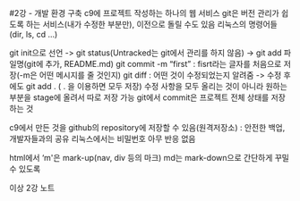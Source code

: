 #2강 - 개발 환경 구축
c9에 프로젝트 작성하는 하나의 웹 서비스
git은 버전 관리가 쉽도록 하는 서비스(내가 수정한 부분만), 이전으로 돌릴 수도 있음
리눅스의 명령어들(dir, ls, cd ...)

git init으로 선언 -> git status(Untracked는 git에서 관리를 하지 않음) -> git add 파일명(git에 추가, README.md)
git commit -m “first” : fisrt라는 글자를 처음으로 저장(-m은 어떤 메시지를 줄 것인지)
git diff : 어떤 것이 수정되었는지 알려줌 -> 수정 후에도 git add . ( . 을 이용하면 모두 저장)
 수정 사항을 모두 올리는 것이 아니라 원하는 부분을 stage에 올려서 따로 저장 가능
git에서 commit은 프로젝트 전체 상태를 저장하는 것

c9에서 만든 것을 github의 repository에 저장할 수 있음(원격저장소) : 안전한 백업, 개발자들과의 공유
리눅스에서는 비밀번호 아무 반응 없음

html에서 ‘m'은 mark-up(nav, div 등의 마크)
md는 mark-down으로 간단하게 꾸밀 수 있도록

이상 2강 노트